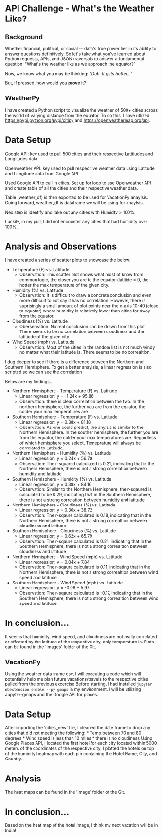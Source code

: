 # API Challenge - What's the Weather Like?

## Background

Whether financial, political, or social -- data's true power lies in its ability to answer questions definitively. So let's take what you've learned about Python requests, APIs, and JSON traversals to answer a fundamental question: "What's the weather like as we approach the equator?"

Now, we know what you may be thinking: _"Duh. It gets hotter..."_

But, if pressed, how would you **prove** it?

## WeatherPy
I have created a Python script to visualize the weather of 500+ cities across the world of varying distance from the equator. To do this, I have utlized https://pypi.python.org/pypi/citipy and https://openweathermap.org/api.


# Data Setup
Google API: key used to pull 500 cities and their respective Latitiudes and Longitudes data

Openweather API: key used to pull respecitive weather data using Latitude and Longitude data from Google API

Used Google API to call in cities. Set up for loop to use Openweather API and create table of all the cities and their respective weather data.

Table (weather_df) is then exported to be used for VacationPy anaylsis. Going forward, weather_df is dataframe we will be using for anaylsis. 

Nex step is identify and take out any cities with Humidty > 100%.

Luckily, in my pull, I did not encounter any cities that had humidity over 100%.


# Analysis and Observations
I have created a series of scatter plots to showcase the below:
* Temperature (F) vs. Latitude
    * Observation: This scatter plot shows what most of know from common logic, the closer you are to the equator (latitide = 0, the hotter the max temperature of the given city.
* Humidity (%) vs. Latitude
    * Observation: It is difficult to draw a concrete conclusion and even more difficult to not say it has no correlation. However, there is suprisingly a small amount of plot points near the x-axis 10-40 (close to equator) where humidity is relatively lower than cities far away from the equator.
* Cloudiness (%) vs. Latitude
    * Oberservation: No real conclusion can be drawn from this plot. There seems to be no correlation between cloudiness and the latitiude of the given city
* Wind Speed (mph) vs. Latitude
    * Observation: Most of the cities in the random list is not much windy no matter what their latitude is. There seems to be no correaltion. 

I dug deeper to see if there is a difference between the Northern and Southern Hemisphere. To get a better anaylsis, a linear regression is also scripted so we can see the correlation

Below are my findings...
* Northern Hemisphere - Temperature (F) vs. Latitude
    * Linear regression: y = -1.24x + 95.86
    * Observation: there is clear correlation between the two. In the northern hemisphere, the further you are from the equator, the colder your max temperatures are
* Southern Hemisphere - Temperature (F) vs. Latitude
    * Linear regression: y = 0.38x + 81.18
    * Observation: As one could predict, the anylsis is similar to the Northern Hemisphere. In the souther hemisphere, the further you are from the equator, the colder your max temperatures are. Regardless of which hemisphere you select, Temeprature will always be correlated to Latitude.
* Northern Hemisphere - Humidity (%) vs. Latitude
    * Linear regression: y = 0.24x + 56.79
    * Observation: The r-squared calculated is 0.21, indicating that in the Northern Hemisphere, there is not a strong correlation between humidity and latitude
* Southern Hemisphere - Humidity (%) vs. Latitude
    * Linear regression: y = 0.39x + 84.16
    * Observation: Similar to the Northern Hemisphere, the r-sqaured is calculated to be 0.29, indicating that in the Southern Hemisphere, there is not a strong correlation between humidity and latitude
* Northern Hemisphere - Cloudiness (%) vs. Latitude
    * Linear regression: y = 0.36x + 38.72
    * Observation: The r-sqaure calculated is 0.18, indicating that in the Northern Hemisphere, there is not a strong correaltion between cloudiness and latitude
* Southern Hemisphere - Cloudiness (%) vs. Latitude
    * Linear regression: y = 0.62x + 65.79
    * Observation: The r-sqaure calculated is 0.21, indicating that in the Southern Hemisphere, there is not a strong correaltion between cloudiness and latitude
* Northern Hemisphere - Wind Speed (mph) vs. Latitude
    * Linear regression: y = 0.04x + 7.84
    * Observation: The r-sqaure calculated is 0.11, indicating that in the Northern Hemisphere, there is not a strong correaltion between wind speed and latitude
* Southern Hemisphere - Wind Speed (mph) vs. Latitude
    * Linear regression: y = -0.06 + 5.97
    * Observation: The r-sqaure calculated is -0.17, indicating that in the Southern Hemisphere, there is not a strong correaltion between wind speed and latitude

# In conclusion...
It seems that humidity, wind speed, and cloudiness are not really correlated or effected by the latitude of the respective city, only temperature is. 
Plots can be found in the 'Images' folder of the Git.


## VacationPy
Using the weather data frame csv, I will executing a code which will potentially help me plan future vacations/travels to the respective cities pulled from the previous excercise
Before starting, I had installed `jupyter nbextension enable --py gmaps` in my environment. I will be utilizing Jupyter-gmaps and the Google API for places.

# Data Setup
After importing the 'cities_new' file, I cleaned the date frame to drop any cities that did not meeting the following:
    * Temp between 70 and 80 degrees
    * Wind speed is less than 10 miles
    * there is no cloudiness
Using Google Places API, I located the first hotel for each city located within 5000 meters of the coordinates of the respective city.
I plotted the hotels on top of the humidity heatmap with each pin containing the Hotel Name, City, and Country.

# Analysis
The heat maps can be found in the 'Image' folder of the Git.

# In conclusion...
Based on the heat map of the hotel image, I think my next vacation will be in India!
